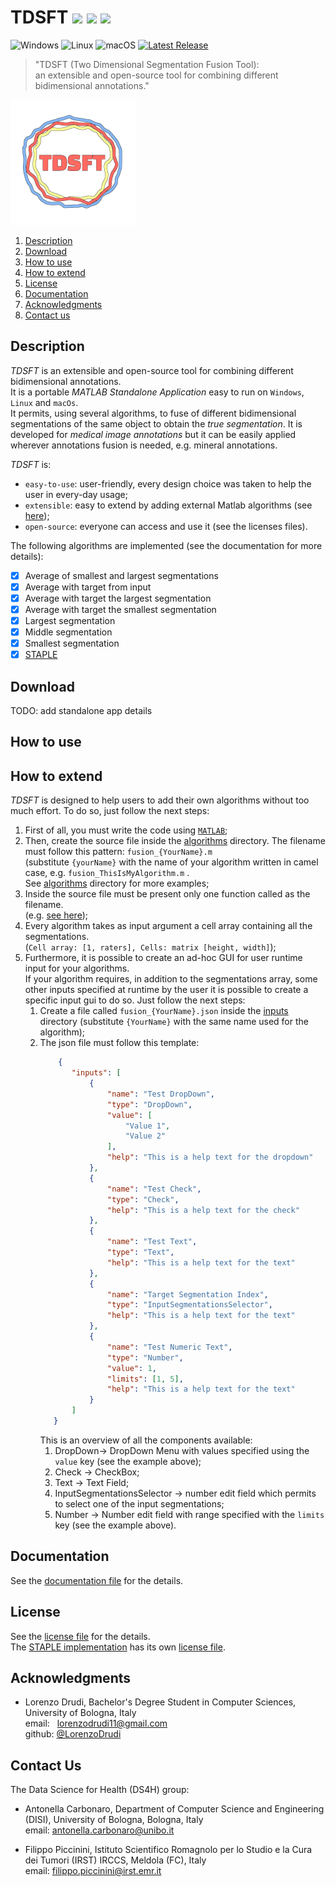 # TDSFT ![](https://img.shields.io/github/forks/UniBoDS4H/TDSFT?style=social) ![](https://img.shields.io/github/stars/UniBoDS4H/TDSFT?style=social) ![](https://img.shields.io/github/watchers/UniBoDS4H/TDSFT?style=social) <br>

![Windows](https://img.shields.io/badge/Windows-0078D6?style=for-the-badge&logo=windows&logoColor=white)
![Linux](https://img.shields.io/badge/Linux-FCC624?style=for-the-badge&logo=linux&logoColor=black)
![macOS](https://img.shields.io/badge/mac%20os-000000?style=for-the-badge&logo=macos&logoColor=F0F0F0)
[![Latest Release](https://img.shields.io/github/v/release/UniBoDS4H/TDSFT?style=for-the-badge&color=blue)](https://img.shields.io/github/v/release)

> "TDSFT (Two Dimensional Segmentation Fusion Tool): \
> an extensible and open-source tool for combining different bidimensional annotations."

<!-- Add resources/logo/logo_nobg.svg -->

<img src="app/logo/logo_nobg.svg" width="200">

1. [Description](#description)
2. [Download](#download)
3. [How to use](#how-to-use)
4. [How to extend](#how-to-extend)
5. [License](#license)
6. [Documentation](#documentation)
7. [Acknowledgments](#acknowledgments)
8. [Contact us](#contact-us)

## Description ##
*TDSFT* is an extensible and open-source tool for combining different bidimensional annotations. \
It is a portable *MATLAB Standalone Application* easy to run on `Windows`, `Linux` and `macOs`. \
It permits, using several algorithms, to fuse of different bidimensional segmentations of the same object to obtain the *true segmentation*. 
It is developed for *medical image annotations* but it can be easily applied wherever annotations fusion is needed, e.g. mineral annotations.

*TDSFT* is:
- `easy-to-use`: user-friendly, every design choice was taken to help the user in every-day usage;
- `extensible`: easy to extend by adding external Matlab algorithms (see [here](#how-to-extend));
- `open-source`: everyone can access and use it (see the licenses files).

The following algorithms are implemented (see the documentation for more details):
- [X] Average of smallest and largest segmentations
- [X] Average with target from input
- [X] Average with target the largest segmentation 
- [X] Average with target the smallest segmentation
- [X] Largest segmentation
- [X] Middle segmentation
- [X] Smallest segmentation
- [X] [STAPLE](https://www.ncbi.nlm.nih.gov/pmc/articles/PMC1283110/)

## Download ##
TODO: add standalone app details

## How to use ##

## How to extend ##
*TDSFT* is designed to help users to add their own algorithms without too much effort. 
To do so, just follow the next steps:

1. First of all, you must write the code using [`MATLAB`](https://www.mathworks.com/products/matlab.html);
2. Then, create the source file inside the [algorithms](api/fusionAlgorithms) directory. The filename must follow this pattern: `fusion_{YourName}.m` \
   (substitute `{yourName}` with the name of your algorithm written in camel case, e.g. `fusion_ThisIsMyAlgorithm.m` . \
   See [algorithms](api/fusionAlgorithms) directory for more examples;
3. Inside the source file must be present only one function called as the filename. \
   (e.g. [see here](api/fusionAlgorithms/fusion_Largest.m));
5. Every algorithm takes as input argument a cell array containing all the segmentations. \
   (`Cell array: [1, raters], Cells: matrix [height, width]`);
7. Furthermore, it is possible to create an ad-hoc GUI for user runtime input for your algorithms. \
   If your algorithm requires, in addition to the segmentations array, some other inputs specified at runtime by the user it is possible to create
   a specific input gui to do so. Just follow the next steps:
      1. Create a file called `fusion_{YourName}.json` inside the [inputs](api/fusionAlgorithms/inputs) directory (substitute `{YourName}` with the same name used for the algorithm);
      2. The json file must follow this template:
         ```json
             {
                "inputs": [
                    {
                        "name": "Test DropDown",
                        "type": "DropDown",
                        "value": [
                            "Value 1",
                            "Value 2"
                        ],
                        "help": "This is a help text for the dropdown"
                    },
                    {
                        "name": "Test Check",
                        "type": "Check",
                        "help": "This is a help text for the check"
                    }, 
                    {
                        "name": "Test Text",
                        "type": "Text",
                        "help": "This is a help text for the text"
                    },
                    {
                        "name": "Target Segmentation Index",
                        "type": "InputSegmentationsSelector",
                        "help": "This is a help text for the text"
                    },
                    {
                        "name": "Test Numeric Text",
                        "type": "Number",
                        "value": 1,
                        "limits": [1, 5],
                        "help": "This is a help text for the text"
                    }
                ]
            } 
         ```
         This is an overview of all the components available:
         1. DropDown-> DropDown Menu with values specified using the `value` key (see the example above);
         2. Check -> CheckBox;
         3. Text -> Text Field;
         4. InputSegmentationsSelector -> number edit field which permits to select one of the input segmentations;
         5. Number -> Number edit field with range specified with the `limits` key (see the example above).

## Documentation ##
See the [documentation file]() for the details.

## License ##
See the [license file](LICENSE_GENERAL) for the details. \
The [STAPLE implementation](api/fusionAlgorithms/include/STAPLE.m) has its own [license file](LICENSE_STAPLE).

## Acknowledgments ##
- Lorenzo Drudi, Bachelor's Degree Student in Computer Sciences, University of Bologna, Italy \
  email:  &nbsp; lorenzodrudi11@gmail.com \
  github: [@LorenzoDrudi](https://github.com/LorenzoDrudi)
  
## Contact Us ##
The Data Science for Health (DS4H) group:
- Antonella Carbonaro, Department of Computer Science and Engineering (DISI), University of Bologna, Bologna, Italy \
  email: antonella.carbonaro@unibo.it

- Filippo Piccinini, Istituto Scientifico Romagnolo per lo Studio e la Cura dei Tumori (IRST) IRCCS, Meldola (FC), Italy \
  email: filippo.piccinini@irst.emr.it
  
